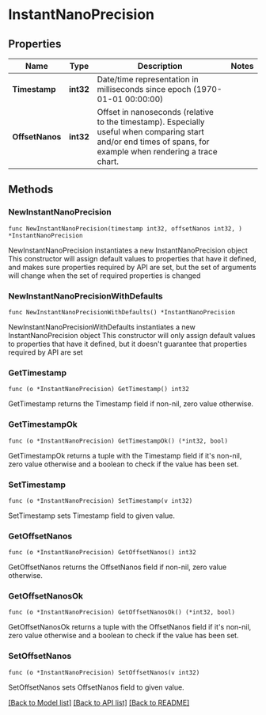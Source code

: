 # InstantNanoPrecision

## Properties

Name | Type | Description | Notes
------------ | ------------- | ------------- | -------------
**Timestamp** | **int32** | Date/time representation in milliseconds since epoch (1970-01-01 00:00:00) | 
**OffsetNanos** | **int32** | Offset in nanoseconds (relative to the timestamp). Especially useful when comparing start and/or end times of spans, for example when rendering a trace chart. | 

## Methods

### NewInstantNanoPrecision

`func NewInstantNanoPrecision(timestamp int32, offsetNanos int32, ) *InstantNanoPrecision`

NewInstantNanoPrecision instantiates a new InstantNanoPrecision object
This constructor will assign default values to properties that have it defined,
and makes sure properties required by API are set, but the set of arguments
will change when the set of required properties is changed

### NewInstantNanoPrecisionWithDefaults

`func NewInstantNanoPrecisionWithDefaults() *InstantNanoPrecision`

NewInstantNanoPrecisionWithDefaults instantiates a new InstantNanoPrecision object
This constructor will only assign default values to properties that have it defined,
but it doesn't guarantee that properties required by API are set

### GetTimestamp

`func (o *InstantNanoPrecision) GetTimestamp() int32`

GetTimestamp returns the Timestamp field if non-nil, zero value otherwise.

### GetTimestampOk

`func (o *InstantNanoPrecision) GetTimestampOk() (*int32, bool)`

GetTimestampOk returns a tuple with the Timestamp field if it's non-nil, zero value otherwise
and a boolean to check if the value has been set.

### SetTimestamp

`func (o *InstantNanoPrecision) SetTimestamp(v int32)`

SetTimestamp sets Timestamp field to given value.


### GetOffsetNanos

`func (o *InstantNanoPrecision) GetOffsetNanos() int32`

GetOffsetNanos returns the OffsetNanos field if non-nil, zero value otherwise.

### GetOffsetNanosOk

`func (o *InstantNanoPrecision) GetOffsetNanosOk() (*int32, bool)`

GetOffsetNanosOk returns a tuple with the OffsetNanos field if it's non-nil, zero value otherwise
and a boolean to check if the value has been set.

### SetOffsetNanos

`func (o *InstantNanoPrecision) SetOffsetNanos(v int32)`

SetOffsetNanos sets OffsetNanos field to given value.



[[Back to Model list]](../README.md#documentation-for-models) [[Back to API list]](../README.md#documentation-for-api-endpoints) [[Back to README]](../README.md)


